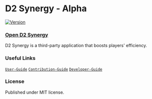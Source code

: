 # D2 Synergy - Alpha

[![Version](https://img.shields.io/badge/Version-ALPHA-yellow)](https://github.com/brendanprice2003/D2Synergy_v0.3)

### [Open D2 Synergy](https://d2synergy.com/)

D2 Synergy is a third-party application that boosts players' efficiency.

### Useful Links

[`User-Guide`](https://github.com/brendanprice2003/D2-Synergy/wiki/User-Guide)
[`Contribution-Guide`](https://github.com/brendanprice2003/D2-Synergy/wiki/Contribution-Guide)
[`Developer-Guide`](https://github.com/brendanprice2003/D2-Synergy/wiki/Developer-Guide)

### License

Published under MIT license.
